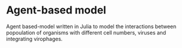 # Agent-based model

Agent based-model written in Julia to model the interactions between popoulation of organisms with different cell numbers, viruses and integrating virophages.
